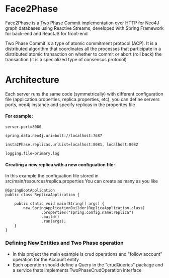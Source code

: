 # Face2Phase
Face2Phase is a <a href="https://en.wikipedia.org/wiki/Two-phase_commit_protocol">Two Phase Commit</a> implementation over HTTP for Neo4J graph databases using Reactive Streams, developed with Spring Framework for back-end and ReactJS for front-end

Two Phase Commit is a type of atomic commitment protocol (ACP). It is a distributed algorithm that coordinates all the processes that participate in a distributed atomic transaction on whether to commit or abort (roll back) the transaction (it is a specialized type of consensus protocol)

# Architecture
Each server runs the same code (symmetrically) with different configuration file (application.properties, replica.properties, etc),
you can define servers ports, neo4j instance and specify replicas in the properites file

#### For example:  
```
server.port=8080

spring.data.neo4j.uri=bolt://localhost:7687

insta2Phase.replicas.urlList=localhost:8081, localhost:8082

logging.file=primary.log

```
#### Creating a new replica with a new configuation file:
In this example the configuation file stored in src/main/resources/replica.properties
You can create as many as you like
```
@SpringBootApplication
public class ReplicaApplication {

    public static void main(String[] args) {
        new SpringApplicationBuilder(ReplicaApplication.class)
                .properties("spring.config.name:replica")
                .build()
                .run(args);
    }
}
```

### Defining New Entities and Two Phase operation
* In this project the main example is crud operations and "follow account" operation for the Account entity
* Each operation should define a Query in the "crudQueries" package and a service thats implements TwoPhaseCrudOperation<R extends Query> interface
